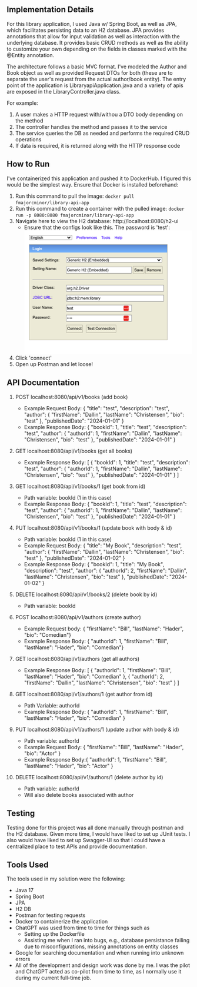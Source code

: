 ## Implementation Details

For this library application, I used Java w/ Spring Boot, as well as JPA, which facilitates persisting data to an H2 database. JPA provides annotations that allow for input validation as well as interaction with the underlying database. It provides basic CRUD methods as well as the ability to customize your own depending on the fields in classes marked with the @Entity annotation.

The architecture follows a basic MVC format. I've modeled the Author and Book object as well as provided Request DTOs for both (these are to separate the user's request from the actual author/book entity). The entry point of the application is LibraryapiApplication.java and a variety of apis are exposed in the LibraryController.java class.

For example:

1. A user makes a HTTP request with/withou a DTO body depending on the method
2. The controller handles the method and passes it to the service
3. The service queries the DB as needed and performs the required CRUD operations
4. If data is required, it is returned along with the HTTP response code

## How to Run

I've containerized this application and pushed it to DockerHub. I figured this would be the simplest way. Ensure that Docker is installed beforehand:
1. Run this command to pull the image: `docker pull fmajorcminor/library-api-app`
2. Run this command to create a container with the pulled image: `docker run -p 8080:8080 fmajorcminor/library-api-app`
3. Navigate here to view the H2 database: http://localhost:8080/h2-ui
    - Ensure that the configs look like this. The password is 'test': ![screenshot](H2Screenshot.png)
4. Click 'connect'
5. Open up Postman and let loose!

## API Documentation

1. POST localhost:8080/api/v1/books (add book)
    - Example Request Body: {
      "title": "test",
      "description": "test",
      "author": {
      "firstName": "Dallin",
      "lastName": "Christensen",
      "bio": "test"
      },
      "publishedDate": "2024-01-01"
      }
    - Example Response Body: {
      "bookId": 1,
      "title": "test",
      "description": "test",
      "author": {
      "authorId": 1,
      "firstName": "Dallin",
      "lastName": "Christensen",
      "bio": "test"
      },
      "publishedDate": "2024-01-01"
      }
2. GET localhost:8080/api/v1/books (get all books)
    - Example Response Body: [
   {
   "bookId": 1,
   "title": "test",
   "description": "test",
   "author": {
   "authorId": 1,
   "firstName": "Dallin",
   "lastName": "Christensen",
   "bio": "test"
   },
   "publishedDate": "2024-01-01"
   }
   ]

3. GET localhost:8080/api/v1/books/1 (get book from id)
    - Path variable: bookId (1 in this case) 
    - Example Response Body: {
   "bookId": 1,
   "title": "test",
   "description": "test",
   "author": {
   "authorId": 1,
   "firstName": "Dallin",
   "lastName": "Christensen",
   "bio": "test"
   },
   "publishedDate": "2024-01-01"
   }

4. PUT localhost:8080/api/v1/books/1 (update book with body & id)
    - Path variable: bookId (1 in this case)
    - Example Request Body: {
      "title": "My Book",
      "description": "test",
      "author": {
      "firstName": "Dallin",
      "lastName": "Christensen",
      "bio": "test"
      },
      "publishedDate": "2024-01-02"
      }
    - Example Response Body: {
      "bookId": 1,
      "title": "My Book",
      "description": "test",
      "author": {
      "authorId": 2,
      "firstName": "Dallin",
      "lastName": "Christensen",
      "bio": "test"
      },
      "publishedDate": "2024-01-02"
      }

5. DELETE localhost:8080/api/v1/books/2 (delete book by id)
    - Path variable: bookId

6. POST localhost:8080/api/v1/authors (create author)
    - Example Request body: {
    "firstName": "Bill",
    "lastName": "Hader",
    "bio": "Comedian"}
    - Example Response Body: {
    "authorId": 1,
    "firstName": "Bill",
    "lastName": "Hader",
    "bio": "Comedian"}
7. GET localhost:8080/api/v1/authors (get all authors)
    - Example Response Body: [
    {
        "authorId": 1,
        "firstName": "Bill",
        "lastName": "Hader",
        "bio": "Comedian"
    },
    {
        "authorId": 2,
        "firstName": "Dallin",
        "lastName": "Christensen",
        "bio": "test"
    }
]
8. GET localhost:8080/api/v1/authors/1 (get author from id)
    - Path Variable: authorId
    - Example Response Body: {
    "authorId": 1,
    "firstName": "Bill",
    "lastName": "Hader",
    "bio": "Comedian"
}
9. PUT localhost:8080/api/v1/authors/1 (update author with body & id)
    - Path variable: authorId
    - Example Request Body: {
    "firstName": "Bill",
    "lastName": "Hader",
    "bio": "Actor"
}
    - Example Response Body:{
    "authorId": 1,
    "firstName": "Bill",
    "lastName": "Hader",
    "bio": "Actor"
}
10. DELETE localhost:8080/api/v1/authors/1 (delete author by id)
    - Path variable: authorId
    - Will also delete books associated with author


## Testing

Testing done for this project was all done manually through postman and the H2 database. Given more time, I would have liked to set up JUnit tests. I also would have liked to set up Swagger-UI so that I could have a centralized place to test APIs and provide documentation.

## Tools Used

The tools used in my solution were the following:
- Java 17
- Spring Boot
- JPA
- H2 DB
- Postman for testing requests
- Docker to containerize the application
- ChatGPT was used from time to time for things such as 
  - Setting up the Dockerfile
  - Assisting me when I ran into bugs, e.g., database persistance failing due to misconfigurations, missing annotations on entity classes
- Google for searching documentation and when running into unknown errors
- All of the development and design work was done by me. I was the pilot and ChatGPT acted as co-pilot from time to time, as I normally use it during my current full-time job.